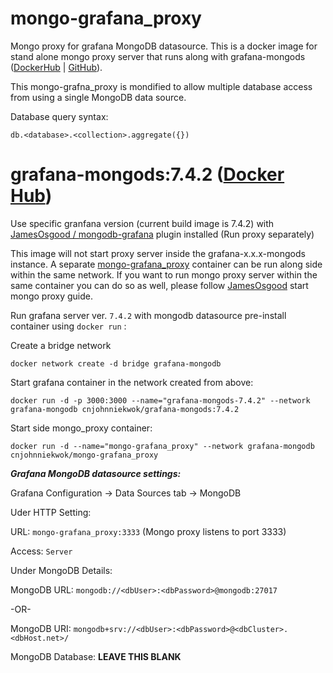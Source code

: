 # mongo-grafana_proxy
Mongo proxy for grafana MongoDB datasource. This is a docker image for stand alone mongo proxy server that runs along with grafana-mongods ([DockerHub](https://hub.docker.com/repository/docker/cnjohnniekwok/grafana-mongods) | [GitHub](https://github.com/cnjohnniekwok/grafana-mongods)).

This mongo-grafna_proxy is mondified to allow multiple database access from using a single MongoDB data source.


Database query syntax:
```
db.<database>.<collection>.aggregate({})
```


# grafana-mongods:7.4.2 ([Docker Hub](https://hub.docker.com/repository/docker/cnjohnniekwok/grafana-mongods))
Use specific granfana version (current build image is 7.4.2) with [JamesOsgood / mongodb-grafana](https://github.com/JamesOsgood/mongodb-grafana) plugin installed (Run proxy separately)

This image will not start proxy server inside the grafana-x.x.x-mongods instance. A separate [mongo-grafana_proxy](https://hub.docker.com/repository/docker/cnjohnniekwok/mongo-grafana_proxy) container can be run along side within the same network. If you want to run mongo proxy server within the same container you can do so as well, please follow [JamesOsgood](https://github.com/JamesOsgood/mongodb-grafana#install-and-start-the-mongodb-proxy-server) start mongo proxy guide.

Run grafana server ver. `7.4.2` with mongodb datasource pre-install container using `docker run` :

Create a bridge network
```
docker network create -d bridge grafana-mongodb
```

Start grafana container in the network created from above:
```
docker run -d -p 3000:3000 --name="grafana-mongods-7.4.2" --network grafana-mongodb cnjohnniekwok/grafana-mongods:7.4.2
```

Start side mongo_proxy container:
```
docker run -d --name="mongo-grafana_proxy" --network grafana-mongodb cnjohnniekwok/mongo-grafana_proxy
```


***Grafana MongoDB datasource settings:***

Grafana Configuration -> Data Sources tab -> MongoDB

Uder HTTP Setting:

URL: `mongo-grafana_proxy:3333` (Mongo proxy listens to port 3333)

Access: `Server`

Under MongoDB Details:

MongoDB URL: `mongodb://<dbUser>:<dbPassword>@mongodb:27017`

 -OR-

MongoDB URI: `mongodb+srv://<dbUser>:<dbPassword>@<dbCluster>.<dbHost.net>/`

MongoDB Database: **LEAVE THIS BLANK**
